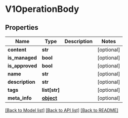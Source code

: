 # V1OperationBody

## Properties
Name | Type | Description | Notes
------------ | ------------- | ------------- | -------------
**content** | **str** |  | [optional] 
**is_managed** | **bool** |  | [optional] 
**is_approved** | **bool** |  | [optional] 
**name** | **str** |  | [optional] 
**description** | **str** |  | [optional] 
**tags** | **list[str]** |  | [optional] 
**meta_info** | [**object**](.md) |  | [optional] 

[[Back to Model list]](../README.md#documentation-for-models) [[Back to API list]](../README.md#documentation-for-api-endpoints) [[Back to README]](../README.md)


